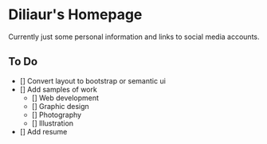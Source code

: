# Diliaur's Homepage

Currently just some personal information and links to social media accounts.

## To Do

- [] Convert layout to bootstrap or semantic ui
- [] Add samples of work
  - [] Web development
  - [] Graphic design
  - [] Photography
  - [] Illustration
- [] Add resume

